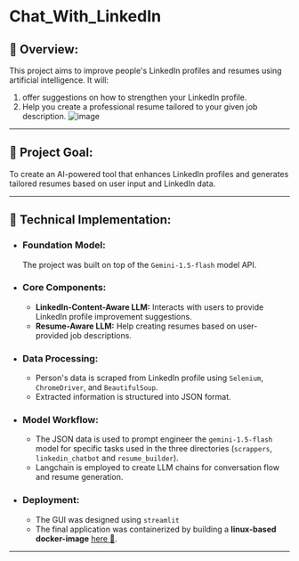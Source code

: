 # Chat_With_LinkedIn
## 📕 Overview:
This project aims to improve people's LinkedIn profiles and resumes using artificial intelligence. It will:
1. offer suggestions on how to strengthen your LinkedIn profile.
2. Help you create a professional resume tailored to your given job description.
![image](https://github.com/user-attachments/assets/bf975c97-196a-4193-bc17-709ca864536f)
_______________________________
## 📕 Project Goal:

To create an AI-powered tool that enhances LinkedIn profiles and generates tailored resumes based on user input and LinkedIn data.
________________
## 📕 Technical Implementation:

* ### Foundation Model:
  The project was built on top of the `Gemini-1.5-flash` model API.
* ### Core Components:
  - **LinkedIn-Content-Aware LLM:** Interacts with users to provide LinkedIn profile improvement suggestions.
  - **Resume-Aware LLM:** Help creating resumes based on user-provided job descriptions.
* ### Data Processing:
    - Person's data is scraped from LinkedIn profile using `Selenium`, `ChromeDriver`, and `BeautifulSoup`.
    - Extracted information is structured into JSON format.
* ### Model Workflow:
    - The JSON data is used to prompt engineer the `gemini-1.5-flash` model for specific tasks used in the three directories (`scrappers`, `linkedin_chatbot` and `resume_builder`).
    - Langchain is employed to create LLM chains for conversation flow and resume generation.
* ### Deployment:
    - The GUI was designed using `streamlit` 
    - The final application was containerized by building a **linux-based docker-image** [here 🐋](https://hub.docker.com/u/omarallam22).
________________

